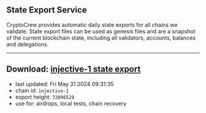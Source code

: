 ## State Export Service
CryptoCrew provides automatic daily state exports for all chains we validate. State export files can be used as genesis files and are a snapshot of the current blockchain state, including all validators, accounts, balances and delegations.

---
**Download: [injective-1 state export](https://dl-eu2.ccvalidators.com/SERVICE/injective/injective-1_export_72096529.json)**
---

- last updated: Fri May 31 2024 09:31:35
- chain id: `injective-1`
- export height: `72096529`
- use for: airdrops, local tests, chain recovery
